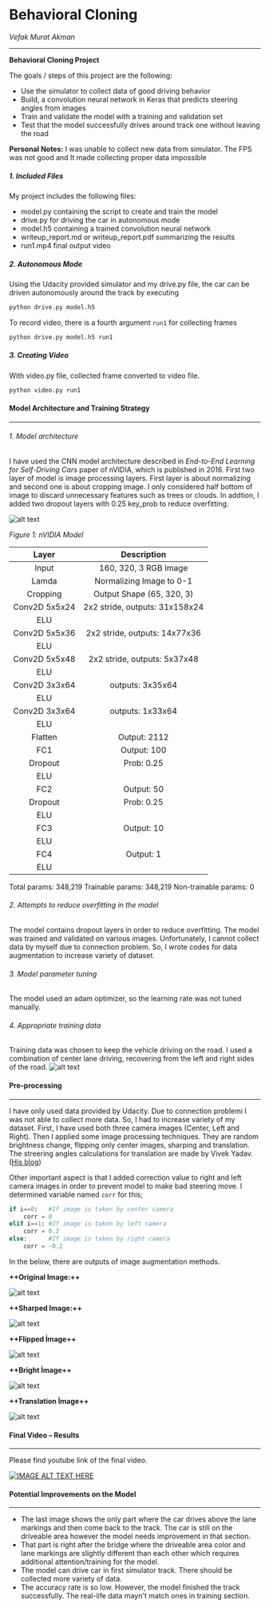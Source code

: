 # **Behavioral Cloning** 

_Vefak Murat Akman_

---

**Behavioral Cloning Project**

The goals / steps of this project are the following:
* Use the simulator to collect data of good driving behavior
* Build, a convolution neural network in Keras that predicts steering angles from images
* Train and validate the model with a training and validation set
* Test that the model successfully drives around track one without leaving the road

**Personal Notes:** I was unable to collect new data from simulator. The FPS was not good and It made collecting proper data impossible



[//]: # (Image References)

[image1]: ./img/model.png "Model Visualization"
[image2]: ./img/3cameras.png "Camera"
[image3]: ./img/original.png "Original"
[image4]: ./img/sharp.png "Sharp"
[image5]: ./img/flip.png "Flip"
[image6]: ./img/bright.png "Bright"
[image7]: ./img/tra.png "Shift"



##### 1. Included Files 

My project includes the following files:
* model.py containing the script to create and train the model
* drive.py for driving the car in autonomous mode
* model.h5 containing a trained convolution neural network 
* writeup_report.md or writeup_report.pdf summarizing the results
* run1.mp4 final output video

##### 2. Autonomous Mode
Using the Udacity provided simulator and my drive.py file, the car can be driven autonomously around the track by executing 
```sh
python drive.py model.h5
```
To record video, there is a fourth argument `run1` for collecting frames

```sh
python drive.py model.h5 run1
```

##### 3. Creating Video
With video.py file, collected frame converted to video file.

```sh
python video.py run1
```





#### Model Architecture and Training Strategy
---

###### 1. Model architecture 

I have used the CNN model architecture described in _End-to-End Learning for Self-Driving
Cars_ paper of nVIDIA, which is published in 2016. First two layer of model is image processing layers. First layer is about normalizing and second one is about cropping image. I only considered half bottom of image to discard unnecessary features such as trees or clouds. In addtion, I added two dropout layers with 0.25 key_prob to reduce overfitting.

![alt text][image1]

_Figure 1: nVIDIA Model_



| Layer         		|     Description	        					| 
|:---------------------:|:---------------------------------------------:| 
| Input         		| 160, 320, 3 RGB Image			            	| 
| Lamda 				| Normalizing Image to 0-1                      |
| Cropping 				| Output Shape (65, 320, 3)                     |
| Conv2D 5x5x24    	 	| 2x2 stride,  outputs: 31x158x24 				|
| ELU					|												|
| Conv2D 5x5x36      	| 2x2 stride,  outputs: 14x77x36     			|
| ELU					|												|
| Conv2D 5x5x48    	 	| 2x2 stride,  outputs: 5x37x48				 	|
| ELU					|												|
| Conv2D 3x3x64    	 	| outputs: 3x35x64          				 	|
| ELU					|												|
| Conv2D 3x3x64    	 	| outputs: 1x33x64          				 	|
| ELU					|												|
| Flatten 				| Output: 2112									|
| FC1					| Output: 100									|
| Dropout				| Prob: 0.25									|
| ELU					|												|
| FC2					| Output: 50 									|
| Dropout				| Prob: 0.25									|
| ELU					|												|
| FC3					| Output: 10					   				|
| ELU					|												|
| FC4					| Output: 1  									|
| ELU					|												|




Total params: 348,219
Trainable params: 348,219
Non-trainable params: 0


###### 2. Attempts to reduce overfitting in the model

The model contains dropout layers in order to reduce overfitting. The model was trained and validated on various images. Unfortunately, I cannot collect data by myself due to connection problem. So, I wrote codes for data augmentation to increase variety of dataset.

###### 3. Model parameter tuning

The model used an adam optimizer, so the learning rate was not tuned manually.

###### 4. Appropriate training data

Training data was chosen to keep the vehicle driving on the road. I used a combination of center lane driving, recovering from the left and right sides of the road.
![alt text][image2]

#### Pre-processing 
---
I have only used data provided by Udacity. Due to connection problemi I was not able to collect more data. So, I had to increase variety of my dataset. First, I have used both three camera images (Center, Left and Right). Then I applied some image processing techniques. They are random brightness change, flipping only center images, sharping and translation. The streering angles calculations for translation are made by Vivek Yadav.([His blog](https://chatbotslife.com/using-augmentation-to-mimic-human-driving-496b569760a9))

Other important aspect is that I added correction value to right and left camera images in order to prevent model to make bad steering move. I determined variable named `corr` for this; 
```python
if i==0:   #If image is taken by center camera
	corr = 0
elif i==1: #If image is taken by left camera
	corr = 0.2
else:      #If image is taken by right camera
	corr = -0.2
```
In the below, there are outputs of image augmentation methods.


**++Original Image:++**   

 ![alt text][image3]  
 
**++Sharped Image:++**

 ![alt text][image4]

**++Flipped İmage++**

 ![alt text][image5]
 
**++Bright İmage++**

 ![alt text][image6]
 
**++Translation İmage++**

 ![alt text][image7]

#### Final Video – Results 
---
Please find youtube link of the final video.


[![IMAGE ALT TEXT HERE](https://img.youtube.com/vi/JcHamsovRs0/0.jpg)](https://youtu.be/JcHamsovRs0)



#### Potential Improvements on the Model
---
- The last image shows the only part where the car drives above the lane markings and then
come back to the track. The car is still on the driveable area however the model needs
improvement in that section.
- That part is right after the bridge where the driveable area color and lane markings are slightly
different than each other which requires additional attention/training for the model. 
- The model can drive car in first simulator track. There should be collected more variety of data.
- The accuracy rate is so low. However, the model finished the track successfully. The real-life data mayn't match ones in training section.
